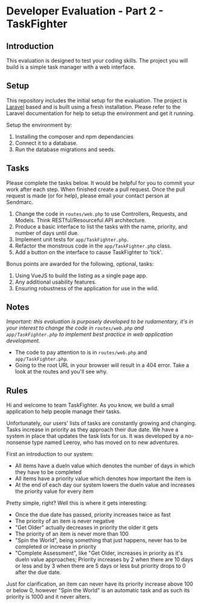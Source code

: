 # Developer Evaluation - Part 2 - TaskFighter

## Introduction

This evaluation is designed to test your coding skills. The project you will build is a simple task manager with a web interface.

## Setup

This repository includes the initial setup for the evaluation. The project is [Laravel](https://laravel.com/) based and is built using a fresh installation. Please refer to the Laravel documentation for help to setup the environment and get it running.

Setup the environment by:

1. Installing the composer and npm dependancies
2. Connect it to a database.
3. Run the database migrations and seeds.

## Tasks

Please complete the tasks below. It would be helpful for you to commit your work after each step. When finished create a pull request. Once the pull request is made (or for help), please email your contact person at Sendmarc.

1. Change the code in `routes/web.php` to use Controllers, Requests, and Models. Think RESTful/Resourceful API architecture.
2. Produce a basic interface to list the tasks with the name, priority, and number of days until due.
3. Implement unit tests for `app/TaskFighter.php`.
4. Refactor the monstrous code in the `app/TaskFighter.php` class.
5. Add a button on the interface to cause TaskFighter to 'tick'.

Bonus points are awarded for the following, optional, tasks:

1. Using VueJS to build the listing as a single page app.
3. Any additional usability features.
2. Ensuring robustness of the application for use in the wild.

## Notes

_Important: this evaluation is purposely developed to be rudamentary, it's in your interest to change the code in `routes/web.php` and `app/TaskFighter.php` to implement best practice in web application development._

* The code to pay attention to is in `routes/web.php` and `app/TaskFighter.php`.
* Going to the root URL in your browser will result in a 404 error. Take a look at the routes and you'll see why.

## Rules

Hi and welcome to team TaskFighter. As you know, we build a small application to help people manage their tasks. 

Unfortunately, our users' lists of tasks are constantly growing and changing. Tasks increase in priority as they approach their due date. We have a system in place that updates the task lists for us. It was developed by a no-nonsense type named Leeroy, who has moved on to new adventures.

First an introduction to our system:

- All items have a dueIn value which denotes the number of days in which they have to be completed
- All items have a priority value which denotes how important the item is
- At the end of each day our system lowers the dueIn value and increases the priority value for every item

Pretty simple, right? Well this is where it gets interesting:

- Once the due date has passed, priority increases twice as fast
- The priority of an item is never negative
- "Get Older" actually decreases in priority the older it gets
- The priority of an item is never more than 100
- "Spin the World", being something that just happens, never has to be completed or increase in priority
- "Complete Assessment", like "Get Older, increases in priority as it's dueIn value approaches; Priority increases by 2 when there are 10 days or less and by 3 when there are 5 days or less but priority drops to 0 after the due date.

Just for clarification, an item can never have its priority increase above 100 or below 0, however "Spin the World" is an automatic task and as such its priority is 1000 and it never alters.
